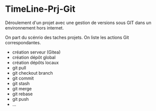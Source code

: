 # TimeLine-Prj-Git
Déroulement d'un projet avec une gestion de versions sous GIT dans un environnement hors internet.

On part du scénrio des taches projets. On liste les actions Git correspondantes.

- création serveur (Gitea)
- création dépôt global
- création dépôts locaux
- git pull
- git checkout branch
- git commit
- git stash
- git merge
- git rebase
- git push
- ...




